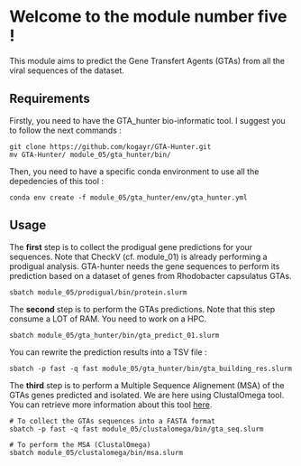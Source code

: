 #       Welcome to the module number five !      

This module aims to predict the Gene Transfert Agents (GTAs) from all the viral sequences of the dataset.

## Requirements
Firstly, you need to have the GTA_hunter bio-informatic tool. 
I suggest you to follow the next commands : 
```
git clone https://github.com/kogayr/GTA-Hunter.git
mv GTA-Hunter/ module_05/gta_hunter/bin/
```
Then, you need to have a specific conda environment to use all the depedencies of this tool :
```
conda env create -f module_05/gta_hunter/env/gta_hunter.yml
```

## Usage
The **first** step is to collect the prodigual gene predictions for your sequences. Note that CheckV (cf. module_01) is already performing a prodigual analysis. 
GTA-hunter needs the gene sequences to perform its prediction based on a dataset of genes from Rhodobacter capsulatus GTAs.
```
sbatch module_05/prodigual/bin/protein.slurm
```

The **second** step is to perform the GTAs predictions. Note that this step consume a LOT of RAM.
You need to work on a HPC.
```
sbatch module_05/gta_hunter/bin/gta_predict_01.slurm
```
You can rewrite the prediction results into a TSV file :
```
sbatch -p fast -q fast module_05/gta_hunter/bin/gta_building_res.slurm
```

The **third** step is to perform a Multiple Sequence Alignement (MSA) of the GTAs genes predicted and isolated.
We are here using ClustalOmega tool. You can retrieve more information about this tool [here](https://github.com/GSLBiotech/clustal-omega).
```
# To collect the GTAs sequences into a FASTA format
sbatch -p fast -q fast module_05/clustalomega/bin/gta_seq.slurm

# To perform the MSA (ClustalOmega)
sbatch module_05/clustalomega/bin/msa.slurm
```
